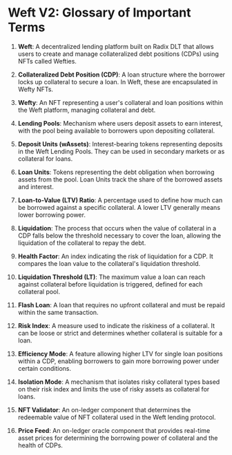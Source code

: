 # Weft V2: Glossary of Important Terms

1. **Weft**: A decentralized lending platform built on Radix DLT that allows users to create and manage collateralized debt positions (CDPs) using NFTs called Wefties.
   
2. **Collateralized Debt Position (CDP)**: A loan structure where the borrower locks up collateral to secure a loan. In Weft, these are encapsulated in Wefty NFTs.

3. **Wefty**: An NFT representing a user's collateral and loan positions within the Weft platform, managing collateral and debt.

4. **Lending Pools**: Mechanism where users deposit assets to earn interest, with the pool being available to borrowers upon depositing collateral.

5. **Deposit Units (wAssets)**: Interest-bearing tokens representing deposits in the Weft Lending Pools. They can be used in secondary markets or as collateral for loans.

6. **Loan Units**: Tokens representing the debt obligation when borrowing assets from the pool. Loan Units track the share of the borrowed assets and interest.

7. **Loan-to-Value (LTV) Ratio**: A percentage used to define how much can be borrowed against a specific collateral. A lower LTV generally means lower borrowing power.

8. **Liquidation**: The process that occurs when the value of collateral in a CDP falls below the threshold necessary to cover the loan, allowing the liquidation of the collateral to repay the debt.

9. **Health Factor**: An index indicating the risk of liquidation for a CDP. It compares the loan value to the collateral's liquidation threshold.

10. **Liquidation Threshold (LT)**: The maximum value a loan can reach against collateral before liquidation is triggered, defined for each collateral pool.

11. **Flash Loan**: A loan that requires no upfront collateral and must be repaid within the same transaction.

12. **Risk Index**: A measure used to indicate the riskiness of a collateral. It can be loose or strict and determines whether collateral is suitable for a loan.

13. **Efficiency Mode**: A feature allowing higher LTV for single loan positions within a CDP, enabling borrowers to gain more borrowing power under certain conditions.

14. **Isolation Mode**: A mechanism that isolates risky collateral types based on their risk index and limits the use of risky assets as collateral for loans.

15. **NFT Validator**: An on-ledger component that determines the redeemable value of NFT collateral used in the Weft lending protocol.

16. **Price Feed**: An on-ledger oracle component that provides real-time asset prices for determining the borrowing power of collateral and the health of CDPs.
